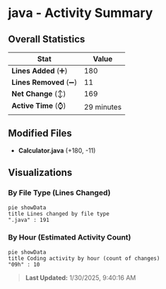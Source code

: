 # java - Activity Summary 

## Overall Statistics

| Stat                   | Value                                                             |
| ---------------------- | ----------------------------------------------------------------- |
| **Lines Added** (➕)   | 180                                          |
| **Lines Removed** (➖) | 11                                        |
| **Net Change** (↕)    | 169                |
| **Active Time** (⌚)   | 29 minutes |


## Modified Files
- **Calculator.java** (+180, -11)

## Visualizations

### By File Type (Lines Changed)

```mermaid
pie showData
title Lines changed by file type
".java" : 191
```

### By Hour (Estimated Activity Count)

```mermaid
pie showData
title Coding activity by hour (count of changes)
"09h" : 10
```


> **Last Updated:** 1/30/2025, 9:40:16 AM
